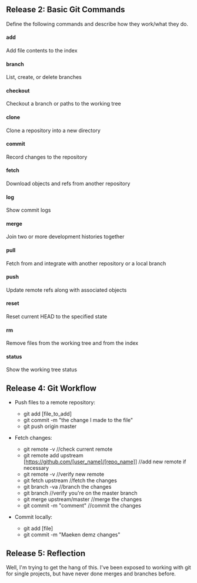 ## Release 2: Basic Git Commands
Define the following commands and describe how they work/what they do.  


#### add
<!-- Your defnition here -->
Add file contents to the index

#### branch
<!-- Your defnition here -->
List, create, or delete branches

#### checkout
<!-- Your defnition here -->
Checkout a branch or paths to the working tree

#### clone
<!-- Your defnition here -->
Clone a repository into a new directory

#### commit
<!-- Your defnition here -->
Record changes to the repository

#### fetch
<!-- Your defnition here -->
Download objects and refs from another repository

#### log
<!-- Your defnition here -->
Show commit logs

#### merge
<!-- Your defnition here -->
Join two or more development histories together

#### pull
<!-- Your defnition here -->
Fetch from and integrate with another repository or a local branch

#### push
<!-- Your defnition here -->
Update remote refs along with associated objects

#### reset
<!-- Your defnition here -->
Reset current HEAD to the specified state


#### rm
<!-- Your defnition here -->
Remove files from the working tree and from the index

#### status
Show the working tree status


## Release 4: Git Workflow

- Push files to a remote repository:
   * git add [file_to_add]
   * git commit -m "the change I made to the file"
   * git push origin master
   
- Fetch changes:
   * git remote -v //check current remote
   * git remote add upstream [https://github.com/[user_name]/[repo_name]] //add new remote if necessary
   * git remote -v //verify new remote
   * git fetch upstream //fetch the changes
   * git branch -va //branch the changes
   * git branch  //verify you're on the master branch
   * git merge upstream/master  //merge the changes
   * git commit -m "comment"  //commit the changes
 
- Commit locally:
   * git add [file]
   * git commit -m "Maeken demz changes"

## Release 5: Reflection
Well, I'm trying to get the hang of this.  I've been exposed to working with git for single projects, but have never done merges and branches before.
